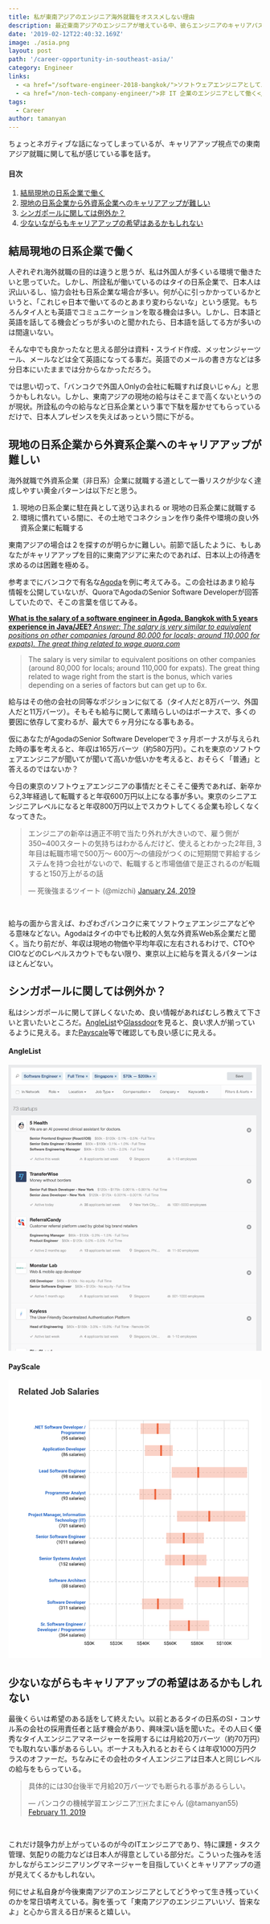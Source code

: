 ```yaml
---
title: 私が東南アジアのエンジニア海外就職をオススメしない理由
description: 最近東南アジアのエンジニアが増えている中、彼らエンジニアのキャリアパスに関して考察していく。私が東南アジアのエンジニアになる事をオススメしない理由を話す。
date: '2019-02-12T22:40:32.169Z'
image: ./asia.png
layout: post
path: '/career-opportunity-in-southeast-asia/'
category: Engineer
links:
  - <a href="/software-engineer-2018-bangkok/">ソフトウェアエンジニアとしてバンコクで働いた一年間を振り返る</a>
  - <a href="/non-tech-company-engineer/">非 IT 企業のエンジニアとして働く</a>
tags:
  - Career
author: tamanyan
---
```


ちょっとネガティブな話になってしまっているが、キャリアアップ視点での東南アジア就職に関して私が感じている事を話す。

<!--more-->

#### 目次
1. <a href="#結局現地の日系企業で働く">結局現地の日系企業で働く</a>
2. <a href="#現地の日系企業から外資系企業へのキャリアアップが難しい">現地の日系企業から外資系企業へのキャリアアップが難しい</a>
3. <a href="#シンガポールに関しては例外か？">シンガポールに関しては例外か？</a>
4. <a href="#少ないながらもキャリアアップの希望はあるかもしれない">少ないながらもキャリアアップの希望はあるかもしれない</a>

## 結局現地の日系企業で働く

人ぞれぞれ海外就職の目的は違うと思うが、私は外国人が多くいる環境で働きたいと思っていた。しかし、所詮私が働いているのはタイの日系企業で、日本人は沢山いるし、協力会社も日系企業な場合が多い。何が心に引っかかっているかというと、「<span class="strong">これじゃ日本で働いてるのとあまり変わらないな</span>」という感覚。もちろんタイ人とも英語でコミュニケーションを取る機会は多い。しかし、日本語と英語を話してる機会どっちが多いのと聞かれたら、日本語を話してる方が多いのは間違いない。

そんな中でも良かったなと思える部分は資料・スライド作成、メッセンジャーツール、メールなどは全て英語になってる事だ。英語でのメールの書き方などは多分日本にいたままでは分からなかっただろう。

では思い切って、「バンコクで外国人Onlyの会社に転職すれば良いじゃん」と思うかもしれない。しかし、東南アジアの現地の給与はそこまで高くないというのが現状。所詮私の今の給与など日系企業という事で下駄を履かせてもらっているだけで、日本人プレゼンスを失えばあっという間に下がる。

## 現地の日系企業から外資系企業へのキャリアアップが難しい

海外就職で外資系企業（非日系）企業に就職する道として一番リスクが少なく達成しやすい黄金パターンは以下だと思う。

1. 現地の日系企業に駐在員として送り込まれる or 現地の日系企業に就職する
2. 環境に慣れている間に、その土地でコネクションを作り条件や環境の良い外資系企業に転職する

東南アジアの場合は２を探すのが明らかに難しい。前節で話したように、<span class="strong">もしあなたがキャリアアップを目的に東南アジアに来たのであれば、日本以上の待遇を求めるのは困難を極める</span>。

参考までにバンコクで有名な[Agoda](https://careersatagoda.com/vacancies/)を例に考えてみる。この会社はあまり給与情報を公開していないが、QuoraでAgodaのSenior Software Developerが回答していたので、そこの言葉を信じてみる。

<div class="article-widget">
  <a class="article-widget-image" href="https://www.quora.com/What-is-the-salary-of-a-software-engineer-in-Agoda-Bangkok-with-5-years-experience-in-Java-JEE" style="background-image: url('https://qph.fs.quoracdn.net/main-custom-t-7249-600x315-lusxrkycuejsfvmmkfygfxnqzfvkqcvy.jpeg');" target="_blank">
  </a>
  <a href="https://www.quora.com/What-is-the-salary-of-a-software-engineer-in-Agoda-Bangkok-with-5-years-experience-in-Java-JEE" target="_blank">
    <strong class="article-widget-title">What is the salary of a software engineer in Agoda, Bangkok with 5 years experience in Java/JEE?</strong>
    <em class="article-widget-description">Answer: The salary is very similar to equivalent positions on other companies (around 80,000 for locals; around 110,000 for expats). The great thing related to wage</em>
    <em class="article-widget-url">quora.com</em>
  </a>
</div>

> The salary is very similar to equivalent positions on other companies (around 80,000 for locals; around 110,000 for expats). The great thing related to wage right from the start is the bonus, which varies depending on a series of factors but can get up to 6x.

給与はその他の会社の同等なポジションに似てる（タイ人だと8万バーツ、外国人だと11万バーツ）。そもそも給与に関して素晴らしいのはボーナスで、多くの要因に依存して変わるが、最大で６ヶ月分になる事もある。

仮にあなたがAgodaのSenior Software Developerで３ヶ月ボーナスが与えられた時の事を考えると、年収は165万バーツ（約580万円）。これを東京のソフトウェアエンジニアが聞いてが聞いて高いか低いかを考えると、おそらく「普通」と答えるのではないか？

今日の東京のソフトウェアエンジニアの事情だとそこそこ優秀であれば、新卒から2,3年経過して転職すると年収600万円以上になる事が多い。東京のシニアエンジニアレベルになると年収800万円以上でスカウトしてくる企業も珍しくなくなってきた。

<blockquote class="twitter-tweet"><p lang="ja" dir="ltr">エンジニアの新卒は適正不明で当たり外れが大きいので、雇う側が350~400スタートの気持ちはわかるんだけど、使えるとわかった2年目, 3年目は転職市場で500万〜 600万〜の値段がつくのに短期間で昇給するシステムを持つ会社がないので、転職すると市場価値で是正されるのが転職すると150万上がるの話</p>&mdash; 死後強まるツイート (@mizchi) <a href="https://twitter.com/mizchi/status/1088505957674414080?ref_src=twsrc%5Etfw">January 24, 2019</a></blockquote> <script async src="https://platform.twitter.com/widgets.js" charset="utf-8"></script>

<br/>

給与の面から言えば、わざわざバンコクに来てソフトウェアエンジニアなどやる意味などない。Agodaはタイの中でも比較的人気な外資系Web系企業だと聞く。当たり前だが、<span class="strong">年収は現地の物価や平均年収に左右される</span>わけで、CTOやCIOなどのCレベルスカウトでもない限り、東京以上に給与を貰えるパターンはほとんどない。

## シンガポールに関しては例外か？

私はシンガポールに関して詳しくないため、良い情報があればむしろ教えて下さいと言いたいところだ。[AngleList](https://angel.co/)や[Glassdoor](https://www.glassdoor.com)を見ると、良い求人が揃っているように見える。また[Payscale](https://www.payscale.com/research/SG/Job=Software_Engineer/Salary)等で確認しても良い感じに見える。

#### AngleList
![AngelList in Singapore](./angellist.png)

#### PayScale
![PayScale in Singapore](./payscale.png)

## 少ないながらもキャリアアップの希望はあるかもしれない

最後くらいは希望のある話をして終えたい。以前とあるタイの日系のSI・コンサル系の会社の採用責任者と話す機会があり、興味深い話を聞いた。その人曰く優秀なタイ人エンジニアマネージャーを採用するには月給20万バーツ（約70万円）でも取れない事があるらしい。ボーナスも入れるとおそらくは年収1000万円クラスのオファーだ。ちなみにその会社のタイ人エンジニアは日本人と同じレベルの給与をもらっている。

<blockquote class="twitter-tweet"><p lang="ja" dir="ltr">具体的には30台後半で月給20万バーツでも断られる事があるらしい。</p>&mdash; バンコクの機械学習エンジニア🇹🇭たまにゃん (@tamanyan55) <a href="https://twitter.com/tamanyan55/status/1094978176227274752?ref_src=twsrc%5Etfw">February 11, 2019</a></blockquote> <script async src="https://platform.twitter.com/widgets.js" charset="utf-8"></script>

<br/>

これだけ競争力が上がっているのが今のITエンジニアであり、<span class="strong">特に課題・タスク管理、気配りの能力などは日本人が得意としている部分だ。こういった強みを活かしながらエンジニアリングマネージャーを目指していくとキャリアアップの道が見えてくるかもしれない</span>。

何にせよ私自身が今後東南アジアのエンジニアとしてどうやって生き残っていくのかを常日頃考えている。胸を張って「東南アジアのエンジニアいいゾ、皆来なよ」と心から言える日が来ると嬉しい。

